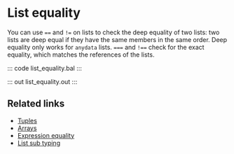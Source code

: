 # List equality

You can use `==` and `!=` on lists to check the deep equality of two lists: two lists are deep equal if they have the same members in the same order. Deep equality only works for `anydata` lists. `===` and `!==` check for the exact equality, which matches the references of the lists.

::: code list_equality.bal :::

::: out list_equality.out :::

## Related links
- [Tuples](/learn/by-example/tuples)
- [Arrays](/learn/by-example/arrays)
- [Expression equality](/learn/by-example/expression-equality)
- [List sub typing](/learn/by-example/list-subtyping)
